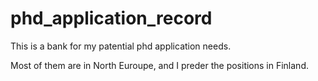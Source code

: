 # phd_application_record

This is a bank for my patential phd application needs.

Most of them are in North Euroupe, and I preder the positions in Finland.

